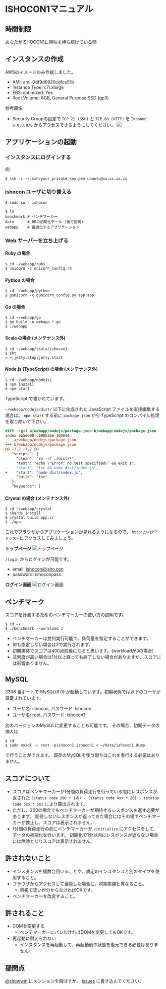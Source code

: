 # ISHOCON1マニュアル
## 時間制限
あなたがISHOCON1に興味を持ち続けている間

## インスタンスの作成
AWSのイメージのみ作成しました。
* AMI: ami-0df9d6920cdfce51b
* Instance Type: c7i.xlarge
* EBS-optimized: Yes
* Root Volume: 8GB, General Purpose SSD (gp3)

参考画像
* Security Groupの設定で `TCP 22 (SSH)` と `TCP 80 (HTTP)` を `Inbound 0.0.0.0/0` からアクセスできるようにしてください。
![](https://raw.githubusercontent.com/showwin/ISHOCON1/master/doc/images/instance3.png)

## アプリケーションの起動
### インスタンスにログインする
例:
```
$ ssh -i ~/.ssh/your_private_key.pem ubuntu@xx.xx.xx.xx
```

### ishocon ユーザに切り替える
```
$ sudo su - ishocon
```

```
$ ls
benchmark # ベンチマーカー
data      # DBの初期化データ (後で説明)
webapp    # 最適化するアプリケーション
```

### Web サーバーを立ち上げる
#### Ruby の場合
```
$ cd ~/webapp/ruby
$ unicorn -c unicorn_config.rb
```

#### Python の場合
```
$ cd ~/webapp/python
$ gunicorn -c gunicorn_config.py app:app
```

#### Go の場合
```
$ cd ~/webapp/go
$ go build -o webapp *.go
$ ./webapp
```

#### Scala の場合 (メンテナンス外)
```
$ cd ~/webapp/scala/ishocon1
$ sbt
> ~;jetty:stop;jetty:start
```

#### Node.js (TypeScript) の場合 (メンテナンス外)
```
$ cd ~/webapp/nodejs/
$ npm install
$ npm start
```

TypeScript で書かれています。

`~/webapp/nodejs/dist/` 以下に生成された JavaScript ファイルを直接編集する場合は、 `npm start` する前に `package.json` から TypeScript のコンパイル処理を取り除いて下さい。

```diff
diff --git a/webapp/nodejs/package.json b/webapp/nodejs/package.json
index eb5e600..600ba5e 100644
--- a/webapp/nodejs/package.json
+++ b/webapp/nodejs/package.json
@@ -7,7 +7,7 @@
   "scripts": {
     "clean": "rm -rf ./dist/*",
     "test": "echo \"Error: no test specified\" && exit 1",
-    "start": "tsc && node dist/index.js",
+    "start": "node dist/index.js",
     "build": "tsc"
   },
   "keywords": [
```


#### Crystal の場合 (メンテナンス外)
```
$ cd ~/webapp/crystal
$ shards install
$ crystal build app.cr
$ ./app
```

これでブラウザからアプリケーションが見れるようになるので、 `http://<IPアドレス>` にアクセスしてみましょう。

**トップページ**
![トップページ](https://raw.githubusercontent.com/showwin/ISHOCON1/master/doc/images/top.png)

`/login` からログインが可能です。
* email: ishocon@isho.con
* password: ishoconpass

**ログイン画面**
![ログイン画面](https://raw.githubusercontent.com/showwin/ISHOCON1/master/doc/images/login.png)


## ベンチマーク
スコアを計測するためのベンチマーカーの使い方の説明です。
```
$ cd ~/
$ ./benchmark --workload 3
```
* ベンチマーカーは並列実行可能で、負荷量を指定することができます。
* 何も指定しない場合は3で実行されます。
* 初期実装でスコアは400点前後になると思います。(workloadが3の場合)
* 並列度が高い場合は1分以上経っても終了しない場合がありますが、スコアには影響ありません。

## MySQL
3306 番ポートで MySQL(8.0) が起動しています。初期状態では以下のユーザが設定されています。
* ユーザ名: ishocon, パスワード: ishocon
* ユーザ名: root, パスワード: ishocon1

別のバージョンのMySQLに変更することも可能です。
その場合、初期データの挿入は
```
$ cd
$ sudo mysql -u root -pishocon1 ishocon1 < ~/data/ishocon1.dump
```
で行うことができます。
既存のMySQLを使う限りはこれを実行する必要はありません。

## スコアについて
* スコアはベンチマーカーが1分間の負荷走行を行っている間にレスポンスが返された
`(status code 200 * 1点) - (status code 4xx * 20) - (status code 5xx * 50)`
により算出されます。
* ただし、200の場合でもベンチマーカーが期待するレスポンスを返す必要があります。
期待しないレスポンスが返ってきた場合にはその場でベンチマーカーが停止し、スコアは表示されません。
* 1分間の負荷走行の前にベンチマーカーが `/initialize` にアクセスをして、データの初期化を行います。
初期化で1分以内にレスポンスが返らない場合には無効となりスコアは表示されません。

## 許されないこと
* インスタンスを複数台用いることや、規定のインスタンスと別のタイプを使用すること。
* ブラウザからアクセスして目視した場合に、初期実装と異なること。
  * 目視で違いが分からなければOKです。
* ベンチマーカーを改変すること。

## 許されること
* DOMを変更する
  * ベンチマーカーにバレなければDOMを変更してもOKです。
* 再起動に耐えられない
  * インスタンスを再起動して、再起動前の状態を復元できる必要はありません。

## 疑問点
[@showwin](https://twitter.com/showwin) にメンションを飛ばすか、 [issues](https://github.com/showwin/ISHOCON1/issues) に書き込んでください。
